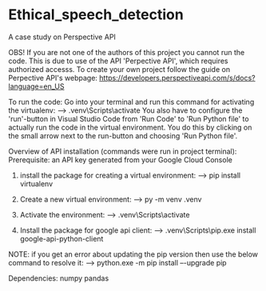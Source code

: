 # Ethical_speech_detection
A case study on Perspective API

OBS!
If you are not one of the authors of this project you cannot run the code. This is due to use of the API 'Perpective API', which requires authorized accesss. To create your own project follow the guide on Perpective API's webpage: https://developers.perspectiveapi.com/s/docs?language=en_US 

To run the code:
Go into your terminal and run this command for activating the virtualenv:
--> .venv\Scripts\activate
You also have to configure the 'run'-button in Visual Studio Code from 'Run Code' to 'Run Python file' to actually run the code in the virtual environment. You do this by clicking on the small arrow next to the run-button and choosing 'Run Python file'. 



Overview of API installation (commands were run in project terminal):
Prerequisite: an API key generated from your Google Cloud Console

1. install the package for creating a virtual environment:
--> pip install virtualenv

2. Create a new virtual environment:
--> py -m venv .venv

3. Activate the environment:
--> .venv\Scripts\activate

4. Install the package for google api client:
--> .venv\Scripts\pip.exe install google-api-python-client

NOTE: if you get an error about updating the pip version then use the below command to resolve it:
--> python.exe -m pip install –-upgrade pip

Dependencies:
numpy
pandas

